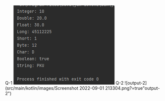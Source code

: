 Q-1
![output-1](src/main/kotlin/images/output-1.png?raw=true"output-1")
Q-2
![output-2](src/main/kotlin/images/Screenshot 2022-09-01 213304.png?=true"output-2")
